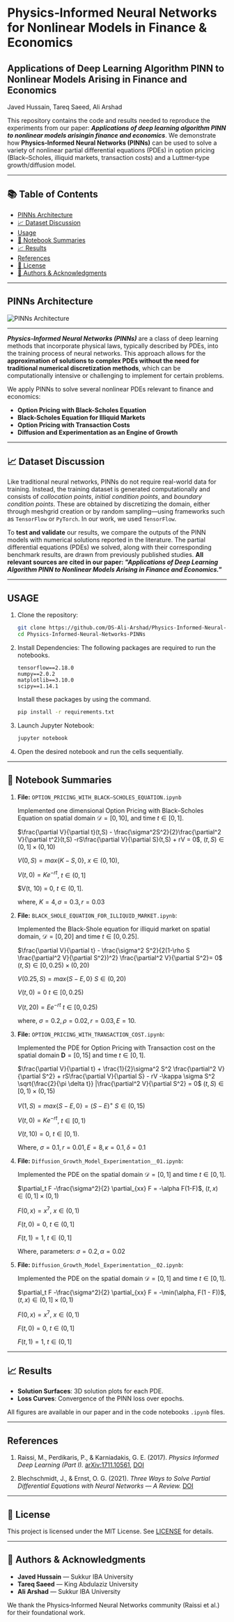 # Physics‑Informed Neural Networks for Nonlinear Models in Finance & Economics
## **Applications of Deep Learning Algorithm PINN to Nonlinear Models Arising in Finance and Economics**
Javed Hussain, Tareq Saeed, Ali Arshad

This repository contains the code and results needed to reproduce the experiments from our paper: _**Applications of deep learning algorithm PINN to nonlinear models arisingin finance and economics**_. We demonstrate how **Physics‑Informed Neural Networks (PINNs)** can be used to solve a variety of nonlinear partial differential equations (PDEs) in option pricing (Black–Scholes, illiquid markets, transaction costs) and a Luttmer‐type growth/diffusion model. 

---

## 📚 Table of Contents

- [PINNs Architecture](#pinns-architecture)  
- [📈 Dataset Discussion](#-dataset-discussion)  
- [Usage](#usage)  
- [📑 Notebook Summaries](#-notebook-summaries)  
- [📈 Results](#-results)  
- [References](#references)  
- [📄 License](#-license)  
- [👥 Authors & Acknowledgments](#-authors--acknowledgments)

---
## **PINNs Architecture**

![PINNs Architecture](PINNs_Architecture.jpg)

---

_**Physics-Informed Neural Networks (PINNs)**_ are a class of deep learning methods that incorporate physical laws, typically described by PDEs, into the training process of neural networks. This approach allows for the **approximation of solutions to complex PDEs without the need for traditional numerical discretization methods**, which can be computationally intensive or challenging to implement for certain problems.

We apply PINNs to solve several nonlinear PDEs relevant to finance and economics:

- **Option Pricing with Black-Scholes Equation**
- **Black-Scholes Equation for Illiquid Markets**
- **Option Pricing with Transaction Costs**
- **Diffusion and Experimentation as an Engine of Growth**

---

## 📈 Dataset Discussion

Like traditional neural networks, PINNs do not require real-world data for training. Instead, the training dataset is generated computationally and consists of *collocation points*, *initial condition points*, and *boundary condition points*. These are obtained by discretizing the domain, either through meshgrid creation or by random sampling—using frameworks such as `TensorFlow` or `PyTorch`. In our work, we used `TensorFlow`.

To **test and validate** our results, we compare the outputs of the PINN models with numerical solutions reported in the literature. The partial differential equations (PDEs) we solved, along with their corresponding benchmark results, are drawn from previously published studies. **All relevant sources are cited in our paper: _"Applications of Deep Learning Algorithm PINN to Nonlinear Models Arising in Finance and Economics."_**

---

## USAGE

1. Clone the repository:
    ```bash
    git clone https://github.com/DS-Ali-Arshad/Physics-Informed-Neural-Networks-PINNs.git
    cd Physics-Informed-Neural-Networks-PINNs
    ```
2. Install Dependencies:
    The following packages are required to run the notebooks.
    ```
    tensorflow==2.18.0
    numpy==2.0.2
    matplotlib==3.10.0
    scipy==1.14.1
    ```
   Install these packages by using the command.

    ```bash
    pip install -r requirements.txt
    ```
4. Launch Jupyter Notebook:
    ```bash
    jupyter notebook
    ```
5. Open the desired notebook and run the cells sequentially.

---
## 📑 Notebook Summaries

1. **File:** `OPTION_PRICING_WITH_BLACK–SCHOLES_EQUATION.ipynb`

    Implemented one dimensional Option Pricing with Black–Scholes Equation on spatial domain $\mathcal{D}=[0,10]$, and time $t\in[0,1]$.

    $\frac{\partial V}{\partial t}(t,S) - \frac{\sigma^2S^2}{2}\frac{\partial^2 V}{\partial t^2}(t,S) -rS\frac{\partial V}{\partial S}(t,S) + rV = 0$, $(t,S) \in (0,1] \times (0,10)$
    
    $V(0,S) = max\{K-S,0\}$, $x \in (0,10),$
    
    $V(t, 0) = Ke^{-rt}$, $t \in (0,1]$
    
    $V(t, 10) = 0, $t \in (0,1].$
    
    where, $K=4, \sigma=0.3, r=0.03$

3. **File:** `BLACK_SHOLE_EQUATION_FOR_ILLIQUID_MARKET.ipynb`:

    Implemented the Black-Shole equation for illiquid market on spatial domain, $\mathcal{D}=[0,20]$ and time $t\in[0,0.25]$.

    $\frac{\partial V}{\partial t} - \frac{\sigma^2 S^2}{2(1-\rho S \frac{\partial^2 V}{\partial S^2})^2} \frac{\partial^2 V}{\partial S^2}= 0$  $(t,S)\in[0,0.25)\times(0,20)$
    
    $V(0.25,S) = max\{S-E,0\}$ $S\in(0,20)$
    
    $V(t,0)=0$ $t\in[0,0.25)$
    
    $V(t,20)=Ee^{-rt}$ $t\in[0,0.25)$
    
    where, $\sigma=0.2, \rho=0.02, r=0.03, E=10.$

6. **File:** `OPTION_PRICING_WITH_TRANSACTION_COST.ipynb`:

    Implemented the PDE for Option Pricing with Transaction cost on the spatial domain $\mathbf{D}=[0,15]$ and time $t\in[0,1]$.

    $\frac{\partial V}{\partial t} + \frac{1}{2}\sigma^2 S^2 \frac{\partial^2 V}{\partial S^2} + rS\frac{\partial V}{\partial S} - rV -\kappa \sigma S^2 \sqrt{\frac{2}{\pi \delta t}} |\frac{\partial^2 V}{\partial S^2} = 0$    $(t,S)\in[0,1)\times(0,15)$
    
    $V(1,S) = max\{S-E,0\} = (S-E)^+$    $S\in(0,15)$
    
    $V(t, 0) = Ke^{-rt}$,   $t \in [0,1)$
    
    $V(t, 10) = 0$,    $t \in [0,1).$
    
    Where, $\sigma=0.1, r=0.01, E=8, \kappa=0.1, \delta=0.1$

8. **File:** `Diffusion_Growth_Model_Experimentation__01.ipynb`:

    Implemented the PDE on the spatial domain $\mathcal{D}=[0,1]$ and time $t\in[0,1]$.

    $\partial_t F -\frac{\sigma^2}{2} \partial_{xx} F = -\alpha F(1-F)$, $(t,x)\in(0,1]\times(0,1)$
    
    $F(0,x) = x^7$, $x\in(0,1)$
    
    $F(t,0) = 0$, $t\in(0,1]$
    
    $F(t,1) = 1$, $t\in(0,1]$
    
    Where, parameters: $\sigma=0.2, \alpha=0.02$

10. **File:** `Diffusion_Growth_Model_Experimentation__02.ipynb`:

    Implemented the PDE on the spatial domain $\mathcal{D}=[0,1]$ and time $t\in[0,1]$.

    $\partial_t F -\frac{\sigma^2}{2} \partial_{xx} F = -\min(\alpha, F(1 - F))$, $(t,x)\in(0,1]\times(0,1)$

    $F(0,x) = x^7$, $x\in(0,1)$
    
    $F(t,0) = 0$, $t\in(0,1]$
    
    $F(t,1) = 1$, $t\in(0,1]$

---

## 📈 Results

- **Solution Surfaces**: 3D solution plots for each PDE.  
- **Loss Curves**: Convergence of the PINN loss over epochs.  

All figures are available in our paper and in the code notebooks `.ipynb` files.

---

## References

1. Raissi, M., Perdikaris, P., & Karniadakis, G. E. (2017). *Physics Informed Deep Learning (Part I).* [arXiv:1711.10561](https://arxiv.org/abs/1711.10561), [DOI](https://doi.org/10.48550/arXiv.1711.10561)

2. Blechschmidt, J., & Ernst, O. G. (2021). *Three Ways to Solve Partial Differential Equations with Neural Networks — A Review.* [DOI](https://doi.org/10.1002/gamm.202100006)

---

## 📄 License

This project is licensed under the MIT License. See [LICENSE](LICENSE) for details.

---

## 👥 Authors & Acknowledgments

- **Javed Hussain** — Sukkur IBA University  
- **Tareq Saeed** — King Abdulaziz University  
- **Ali Arshad** — Sukkur IBA University  

We thank the Physics‑Informed Neural Networks community (Raissi et al.) for their foundational work.
